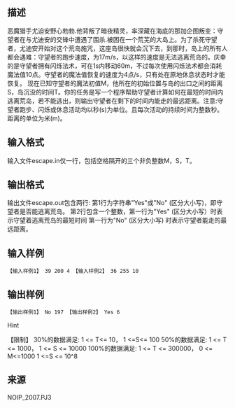## 描述

恶魔猎手尤迫安野心勃勃.他背叛了暗夜精灵，率深藏在海底的那加企图叛变：守望者在与尤迪安的交锋中遭遇了围杀.被困在一个荒芜的大岛上。为了杀死守望者，尤迪安开始对这个荒岛施咒，这座岛很快就会沉下去，到那时，岛上的所有人都会遇难：守望者的跑步速度，为17m/s，以这样的速度是无法逃离荒岛的。庆幸的是守望者拥有闪烁法术，可在1s内移动60m，不过每次使用闪烁法术都会消耗魔法值10点。守望者的魔法值恢复的速度为4点/s，只有处在原地休息状态时才能恢复。 现在已知守望者的魔法初值M，他所在的初始位置与岛的出口之间的距离S，岛沉没的时间T。你的任务是写一个程序帮助守望者计算如何在最短的时间内逃离荒岛，若不能逃出，则输出守望者在剩下的时间内能走的最远距离。注意:守望者跑步、闪烁或休息活动均以秒(s)为单位。且每次活动的持续时间为整数秒。距离的单位为米(m)。

## 输入格式

输入文件escape.in仅一行，包括空格隔开的三个非负整数M，S，T。

## 输出格式

输出文件escape.out包含两行: 第1行为字符串"Yes"或"No" (区分大小写)，即守望者是否能逃离荒岛。 第2行包含一个整数，第一行为"Yes" (区分大小写）时表示守望着逃离荒岛的最短时间 第一行为"No" (区分大小写) 时表示守望者能走的最远距离。

## 输入样例

```plaintext
【输入样例1】 39 200 4 【输入样例2】 36 255 10
```

## 输出样例

```plaintext
【输出样例1】 No 197 【输出样例2】 Yes 6
```

Hint

【限制】 30%的数据满足: 1 <= T<= 10， 1 <=S<= 100 50%的数据满足: 1 <= T <= 1000， 1 <= S <= 10000 100%的数据满足: 1 <= T <= 300000， 0 <= M<=1000 1 <=S <= 10^8

## 来源

NOIP_2007.PJ3


